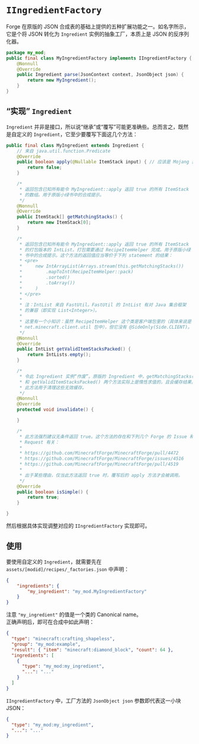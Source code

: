 # `IIngredientFactory`

Forge 在原版的 JSON 合成表的基础上提供的五种扩展功能之一。如名字所示，它是个将 JSON 转化为 `Ingredient` 实例的抽象工厂，本质上是 JSON 的反序列化器。

```java
package my_mod;
public final class MyIngredientFactory implements IIngredientFactory {
    @Nonnull
    @Override
    public Ingredient parse(JsonContext context, JsonObject json) {
        return new MyIngredient();
    }
}
```

## “实现” `Ingredient`

`Ingredient` 并非是接口，所以说“继承”或“覆写”可能更准确些。总而言之，既然是自定义的 `Ingredient`，它至少要覆写下面这几个方法：

```java
public final class MyIngredient extends Ingredient {
    // 来自 java.util.function.Predicate
    @Override
    public boolean apply(@Nullable ItemStack input) { // 应该是 Mojang 抽风了，ItemStack 在这里不可能是 null
        return false;
    }

    /*
     * 返回包含已知所有能令 MyIngredient::apply 返回 true 的所有 ItemStack
     * 的数组。用于原版小绿书中的合成提示。
     */
    @Nonnull
    @Override
    public ItemStack[] getMatchingStacks() {
        return new ItemStack[0];
    }

    /*
     * 返回包含已知所有能令 MyIngredient::apply 返回 true 的所有 ItemStack
     * 的打包版本的 IntList。打包需要通过 RecipeItemHelper 完成。用于原版小绿
     * 书中的合成提示。这个方法的返回值应当等价于下列 statement 的结果：
     * <pre>
     *     new IntArrayList(Arrays.stream(this.getMatchingStacks())
     *         .mapToInt(RecipeItemHelper::pack)
     *         .sorted()
     *         .toArray())
     *     )
     * </pre>
     *
     * 注：IntList 来自 FastUtil。FastUtil 的 IntList 有对 Java 集合框架
     * 的兼容（即实现 List<Integer>）。
     *
     * 这里有一个小知识：虽然 RecipeItemHelper 这个类是客户端包里的（具体来说是
     * net.minecraft.client.util 包中），但它没有 @SideOnly(Side.CLIENT)。
     */
    @Nonnull
    @Override
    public IntList getValidItemStacksPacked() {
        return IntLists.empty();
    }

    /*
     * 令此 Ingredient 实例“作废”。原版的 Ingredient 中，getMatchingStacks()
     * 和 getValidItemStacksPacked() 两个方法实际上是惰性求值的，且会缓存结果。
     * 此方法用于清理这些无效缓存。
     */
    @Nonnull
    @Override
    protected void invalidate() {

    }

    /*
     * 此方法强烈建议无条件返回 true。这个方法的存在和下列几个 Forge 的 Issue 和 Pull
     * Request 有关：
     *
     * https://github.com/MinecraftForge/MinecraftForge/pull/4472
     * https://github.com/MinecraftForge/MinecraftForge/issues/4516
     * https://github.com/MinecraftForge/MinecraftForge/pull/4519
     *
     * 出于某些理由，仅当此方法返回 true 时，覆写后的 apply 方法才会被调用。
     */
    @Override
    public boolean isSimple() {
        return true;
    }

}
```

然后根据具体实现调整对应的 `IIngredientFactory` 实现即可。

## 使用

要使用自定义的 `Ingredient`，就需要先在 `assets/[modid]/recipes/_factories.json` 中声明：

```json
{
    "ingredients": {
        "my_ingredient": "my_mod.MyIngredientFactory"
    }
}
```

注意 `"my_ingredient"` 的值是一个类的 Canonical name。  
正确声明后，即可在合成中如此声明：

```json
{
  "type": "minecraft:crafting_shapeless",
  "group": "my_mod:example",
  "result": { "item": "minecraft:diamond_block", "count": 64 },
  "ingredients": [
    {
      "type": "my_mod:my_ingredient",
      "...": "..."
    }
  ]
}
```

`IIngredientFactory` 中，工厂方法的 `JsonObject json` 参数即代表这一小块 JSON：

```json
{
  "type": "my_mod:my_ingredient",
  "...": "..."
}
```

